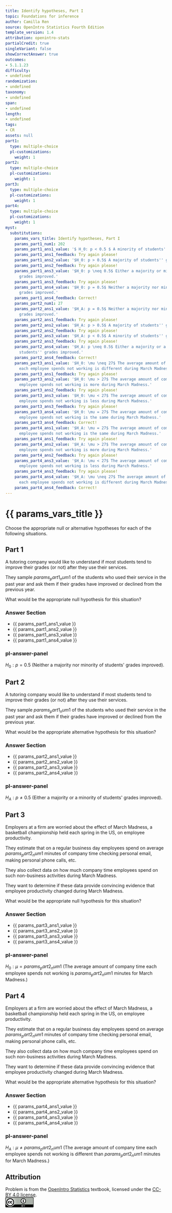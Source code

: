 ```yaml
---
title: Identify hypotheses, Part I
topic: Foundations for inference
author: Camilla Ren
source: OpenIntro Statistics Fourth Edition
template_version: 1.4
attribution: openintro-stats
partialCredit: true
singleVariant: false
showCorrectAnswer: true
outcomes:
- 5.1.1.23
difficulty:
- undefined
randomization:
- undefined
taxonomy:
- undefined
span:
- undefined
length:
- undefined
tags:
- CR
assets: null
part1:
  type: multiple-choice
  pl-customizations:
    weight: 1
part2:
  type: multiple-choice
  pl-customizations:
    weight: 1
part3:
  type: multiple-choice
  pl-customizations:
    weight: 1
part4:
  type: multiple-choice
  pl-customizations:
    weight: 1
myst:
  substitutions:
    params_vars_title: Identify hypotheses, Part I
    params_part1_num1: 202
    params_part1_ans1_value: '$ H_0: p < 0.5 $ A minority of students'' grades improved.'
    params_part1_ans1_feedback: Try again please!
    params_part1_ans2_value: '$H_0: p > 0.5$ A majority of students'' grades improved.'
    params_part1_ans2_feedback: Try again please!
    params_part1_ans3_value: '$H_0: p \neq 0.5$ Either a majority or minority of students''
      grades improved.'
    params_part1_ans3_feedback: Try again please!
    params_part1_ans4_value: '$H_0: p = 0.5$ Neither a majority nor minority of students''
      grades improved.'
    params_part1_ans4_feedback: Correct!
    params_part2_num1: 27
    params_part2_ans1_value: '$H_A: p = 0.5$ Neither a majority nor minority of students''
      grades improved.'
    params_part2_ans1_feedback: Try again please!
    params_part2_ans2_value: '$H_A: p > 0.5$ A majority of students'' grades improved.'
    params_part2_ans2_feedback: Try again please!
    params_part2_ans3_value: '$H_A: p < 0.5$ A minority of students'' grades improved.'
    params_part2_ans3_feedback: Try again please!
    params_part2_ans4_value: '$H_A: p \neq 0.5$ Either a majority or a minority of
      students'' grades improved.'
    params_part2_ans4_feedback: Correct!
    params_part3_ans1_value: '$H_0: \mu \neq 27$ The average amount of company time
      each employee spends not working is different during March Madness.'
    params_part3_ans1_feedback: Try again please!
    params_part3_ans2_value: '$H_0: \mu > 27$ The average amount of company time each
      employee spends not working is more during March Madness.'
    params_part3_ans2_feedback: Try again please!
    params_part3_ans3_value: '$H_0: \mu < 27$ The average amount of company time each
      employee spends not working is less during March Madness.'
    params_part3_ans3_feedback: Try again please!
    params_part3_ans4_value: '$H_0: \mu = 27$ The average amount of company time each
      employee spends not working is the same during March Madness.'
    params_part3_ans4_feedback: Correct!
    params_part4_ans1_value: '$H_A: \mu = 27$ The average amount of company time each
      employee spends not working is the same during March Madness.'
    params_part4_ans1_feedback: Try again please!
    params_part4_ans2_value: '$H_A: \mu > 27$ The average amount of company time each
      employee spends not working is more during March Madness.'
    params_part4_ans2_feedback: Try again please!
    params_part4_ans3_value: '$H_A: \mu < 27$ The average amount of company time each
      employee spends not working is less during March Madness.'
    params_part4_ans3_feedback: Try again please!
    params_part4_ans4_value: '$H_A: \mu \neq 27$ The average amount of company time
      each employee spends not working is different during March Madness.'
    params_part4_ans4_feedback: Correct!
---
```

# {{ params_vars_title }}
Choose the appropriate null or alternative hypotheses for each of the following situations.

## Part 1

A tutoring company would like to understand if most students tend to improve their grades (or not) after they use their services.

They sample ${{ params_part1_num1 }}$ of the students who used their service in the past year and ask them if their grades have improved or declined from the previous year.

What would be the appropriate null hypothesis for this situation?

### Answer Section

- {{ params_part1_ans1_value }}
- {{ params_part1_ans2_value }}
- {{ params_part1_ans3_value }}
- {{ params_part1_ans4_value }}

### pl-answer-panel

$H_0: p = 0.5$ (Neither a majority nor minority of students' grades improved).

## Part 2

A tutoring company would like to understand if most students tend to improve their grades (or not) after they use their services.

They sample ${{ params_part1_num1 }}$ of the students who used their service in the past year and ask them if their grades have improved or declined from the previous year.

What would be the appropriate alternative hypothesis for this situation?

### Answer Section

- {{ params_part2_ans1_value }}
- {{ params_part2_ans2_value }}
- {{ params_part2_ans3_value }}
- {{ params_part2_ans4_value }}

### pl-answer-panel

$H_A: p \neq 0.5$ (Either a majority or a minority of students' grades improved).

## Part 3

Employers at a firm are worried about the effect of March Madness, a basketball championship held each spring in the US, on employee productivity.

They estimate that on a regular business day employees spend on average ${{ params_part2_num1 }}$ minutes of company time checking personal email, making personal phone calls, etc.

They also collect data on how much company time employees spend on such non-business activities during March Madness.

They want to determine if these data provide convincing evidence that employee productivity changed during March Madness.

What would be the appropriate null hypothesis for this situation?

### Answer Section

- {{ params_part3_ans1_value }}
- {{ params_part3_ans2_value }}
- {{ params_part3_ans3_value }}
- {{ params_part3_ans4_value }}

### pl-answer-panel

$H_0: \mu = {{ params_part2_num1 }}$ (The average amount of company time each employee spends not working is ${{ params_part2_num1 }}$ minutes for March Madness.)

## Part 4

Employers at a firm are worried about the effect of March Madness, a basketball championship held each spring in the US, on employee productivity.

They estimate that on a regular business day employees spend on average ${{ params_part2_num1 }}$ minutes of company time checking personal email, making personal phone calls, etc.

They also collect data on how much company time employees spend on such non-business activities during March Madness.

They want to determine if these data provide convincing evidence that employee productivity changed during March Madness.

What would be the appropriate alternative hypothesis for this situation?

### Answer Section

- {{ params_part4_ans1_value }}
- {{ params_part4_ans2_value }}
- {{ params_part4_ans3_value }}
- {{ params_part4_ans4_value }}

### pl-answer-panel

$H_A: \mu \neq {{ params_part2_num1 }}$ (The average amount of company time each employee spends not working is different than ${{ params_part2_num1 }}$ minutes for March Madness.)

## Attribution

Problem is from the [OpenIntro Statistics](https://openintro.org/book/os/) textbook, licensed under the [CC-BY 4.0 license](https://creativecommons.org/licenses/by/4.0/).<br>![Image representing the Creative Commons 4.0 BY license.](https://raw.githubusercontent.com/firasm/bits/master/by.png)